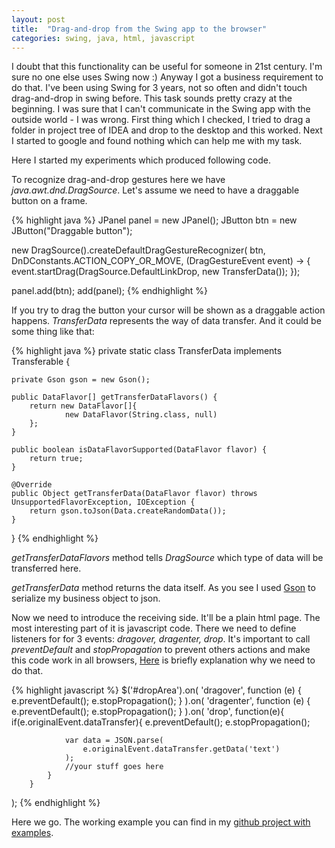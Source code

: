 ```yaml
---
layout: post
title:  "Drag-and-drop from the Swing app to the browser"
categories: swing, java, html, javascript
---
```

I doubt that this functionality can be useful for someone in 21st century. I'm sure no one else uses Swing now :) Anyway I got a business requirement to do that. 
I've been using Swing for 3 years, not so often and didn't touch drag-and-drop in swing before. This task sounds pretty crazy at the beginning. I was sure that 
I can't communicate in the Swing app with the outside world - I was wrong. First thing which I checked, I tried to drag a folder in project tree of IDEA and 
 drop to the desktop and this worked. Next I started to google and found nothing which can help me with my task.
 
Here I started my experiments which produced following code.

To recognize drag-and-drop gestures here we have *java.awt.dnd.DragSource*. Let's assume we need to have a draggable button on a frame.

{% highlight java %}
JPanel panel = new JPanel();
JButton btn = new JButton("Draggable button");

new DragSource().createDefaultDragGestureRecognizer(
    btn,
    DnDConstants.ACTION_COPY_OR_MOVE,
    (DragGestureEvent event) -> {
        event.startDrag(DragSource.DefaultLinkDrop, new TransferData());
    });

panel.add(btn);
add(panel);
{% endhighlight %}

If you try to drag the button your cursor will be shown as a draggable action happens. *TransferData* represents the way of data transfer. And it could be
some thing like that:

{% highlight java %}
private static class TransferData implements Transferable {

    private Gson gson = new Gson();

    public DataFlavor[] getTransferDataFlavors() {
        return new DataFlavor[]{
                new DataFlavor(String.class, null)
        };
    }

    public boolean isDataFlavorSupported(DataFlavor flavor) {
        return true;
    }

    @Override
    public Object getTransferData(DataFlavor flavor) throws UnsupportedFlavorException, IOException {
        return gson.toJson(Data.createRandomData());
    }
}
{% endhighlight %}

*getTransferDataFlavors* method tells *DragSource* which type of data will be transferred here.

*getTransferData* method returns the data itself. As you see I used [Gson](https://code.google.com/p/google-gson/) to serialize my business object to json.

Now we need to introduce the receiving side. It'll be a plain html page. The most interesting part of it is javascript code. 
There we need to define listeners for for 3 events: *dragover, dragenter, drop*. It's important to call *preventDefault* and *stopPropagation* to prevent 
others actions and make this code work in all browsers, [Here](http://stackoverflow.com/questions/20354439/html5-drag-drop-e-stoppropagation) is briefly explanation why we need to do that.

{% highlight javascript %}
$('#dropArea').on(
        'dragover',
        function (e) {
            e.preventDefault();
            e.stopPropagation();
        }
).on(
        'dragenter',
        function (e) {
            e.preventDefault();
            e.stopPropagation();
        }
).on(
        'drop',
        function(e){
            if(e.originalEvent.dataTransfer){
                e.preventDefault();
                e.stopPropagation();
                
                var data = JSON.parse(
                    e.originalEvent.dataTransfer.getData('text')
                );
                //your stuff goes here
            }
        }
);
{% endhighlight %}

Here we go. The working example you can find in my [github project with examples](https://github.com/dimafeng/dimafeng-examples/tree/master/drag-and-drop). 